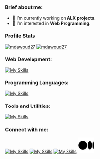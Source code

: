 <!--
**mdawoud27/mdawoud27** is a ✨ _special_ ✨ repository because its `README.md` (this file) appears on your GitHub profile.

Here are some ideas to get you started:

- 🔭 I’m currently working on ...
- 🌱 I’m currently learning ...
- 👯 I’m looking to collaborate on ...
- 🤔 I’m looking for help with ...
- 💬 Ask me about ...
- 📫 How to reach me: ...
- 😄 Pronouns: ...
- ⚡ Fun fact: ...
- Prpjects:
  - repo link
  - repo link
-->

### Brief about me:

- 🔭 I’m currently working on **ALX projects**.
- 🌱 I’m interested in **Web Programming**.

<!--![streek](https://github-readme-streak-stats.herokuapp.com/?user=mdawoud27&stroke=ffffff&background=0D1117&ring=5BCDEC&fire=5BCDEC&currStreakNum=ffffff&currStreakLabel=5BCDEC&sideNums=ffffff&sideLabels=ffffff&dates=ffffff&hide_border=true) -->

### Profile Stats
<a href="https://github.com/mdawoud27"><img src="https://github-readme-stats-sigma-five.vercel.app/api?username=mdawoud27&show_icons=true&icons_color=0D1117&count_private=true&theme=github_dark&hide_border=true&bg_color=0D1117&text_color=c5d2da&title_color=4694f8&icon_color=4694f8" alt="mdawoud27" /></a>
<a href="https://github.com/mdawoud27"><img src="https://github-readme-stats.vercel.app/api/top-langs?username=mdawoud27&theme=github_dark&hide_border=true&show_icons=true&locale=en&layout=compact&langs_count=6&title_color=4694f8" alt="mdawoud27" /></a>

### Web Development:
[![My Skills](https://skillicons.dev/icons?i=html,css,js,typescript,nodejs,express,mysql,postgres,mongodb,redis,prisma)](https://github.com/mdawoud27)

### Programming Languages:
[![My Skills](https://skillicons.dev/icons?i=c,cpp,python)](https://github.com/mdawoud27)

### Tools and Utilities:
[![My Skills](https://skillicons.dev/icons?i=linux,bash,git,vim,nginx,postman,docker)](https://github.com/mdawoud27)
<!--vercel, pug-->
### Connect with me:
[![My Skills](https://skillicons.dev/icons?i=linkedin)](https://www.linkedin.com/in/dawoud27/)
[![My Skills](https://skillicons.dev/icons?i=twitter)](https://x.com/mad_d27)
[![My Skills](https://skillicons.dev/icons?i=gmail)](mailto:mhmaddawoud20@gmail.com)
<a href="https://medium.com/@dawoud27" style="margin-left: 0.1rem;">
  <img src="./images/medium-icon.svg" alt="medium logo" width="50" height="50">
</a>
